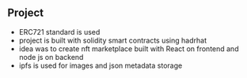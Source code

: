 ## Project

- ERC721 standard is used
- project is built with solidity smart contracts using hadrhat
- idea was to create nft marketplace built with React on frontend and node js on backend
- ipfs is used for images and json metadata storage
